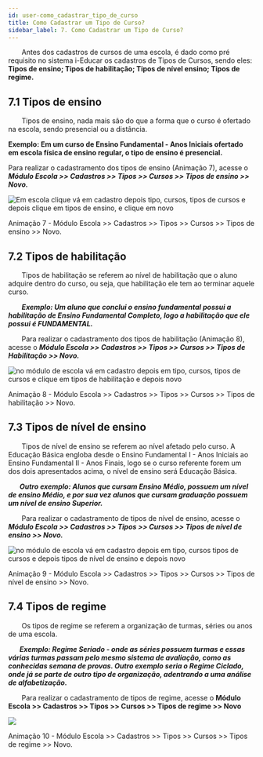 ```yaml
---
id: user-como_cadastrar_tipo_de_curso
title: Como Cadastrar um Tipo de Curso?
sidebar_label: 7. Como Cadastrar um Tipo de Curso?
---
```


&nbsp;&nbsp;&nbsp;&nbsp;&nbsp;&nbsp;&nbsp;Antes dos cadastros de cursos de uma escola, é dado como pré requisito no sistema i-Educar os cadastros de Tipos de Cursos, sendo eles: **Tipos de ensino;  Tipos de habilitação; Tipos de nível ensino; Tipos de regime.**

## 7.1 Tipos de ensino

&nbsp;&nbsp;&nbsp;&nbsp;&nbsp;&nbsp;&nbsp;Tipos de ensino, nada mais são do que a forma que o curso é ofertado na escola, sendo presencial ou a distância. 

**Exemplo: Em um curso de Ensino Fundamental - Anos Iniciais ofertado em escola física de ensino regular, o tipo de ensino é presencial.**

Para realizar o cadastramento dos tipos de ensino (Animação 7), acesse o ***Módulo Escola >> Cadastros >> Tipos >> Cursos >> Tipos de ensino >> Novo.***

![Em escola clique vá em cadastro depois tipo, cursos, tipos de cursos e depois clique em tipos de ensino, e clique em novo](/img/treinamento_gifs/cadastrar_tipo_ensino.gif)

<p class="centerText">Animação 7 - Módulo Escola >> Cadastros >> Tipos >> Cursos >> Tipos de ensino >> Novo.</p>

## 7.2 Tipos de habilitação

&nbsp;&nbsp;&nbsp;&nbsp;&nbsp;&nbsp;&nbsp;Tipos de habilitação se referem ao nível de habilitação que o aluno adquire dentro do curso, ou seja, que habilitação ele tem ao terminar aquele curso.

&nbsp;&nbsp;&nbsp;&nbsp;&nbsp;&nbsp;&nbsp;***Exemplo: Um aluno que conclui o ensino fundamental possui a habilitação de Ensino Fundamental Completo, logo a habilitação que ele possui é FUNDAMENTAL.***

&nbsp;&nbsp;&nbsp;&nbsp;&nbsp;&nbsp;&nbsp;Para realizar o cadastramento dos tipos de habilitação (Animação 8), acesse o ***Módulo Escola >> Cadastros >> Tipos >> Cursos >> Tipos de Habilitação >> Novo.***

![no módulo de escola vá em cadastro depois em tipo, cursos, tipos de cursos e clique em tipos de habilitação e depois novo](/img/treinamento_gifs/cadastrar_tipo_habilitacao.gif)

<p class="centerText">Animação 8 - Módulo Escola >> Cadastros >> Tipos >> Cursos >> Tipos de habilitação >> Novo.</p>

## 7.3 Tipos de nível de ensino

&nbsp;&nbsp;&nbsp;&nbsp;&nbsp;&nbsp;&nbsp;Tipos de nível de ensino se referem ao nível afetado pelo curso. A Educação Básica engloba desde o Ensino Fundamental I - Anos Iniciais ao Ensino Fundamental II - Anos Finais, logo se o curso referente forem um dos dois apresentados acima, o nível de ensino será Educação Básica.

***&nbsp;&nbsp;&nbsp;&nbsp;&nbsp;&nbsp;&nbsp;Outro exemplo: Alunos que cursam Ensino Médio, possuem um nível de ensino Médio, e por sua vez alunos que cursam graduação possuem um nível de ensino Superior.***

&nbsp;&nbsp;&nbsp;&nbsp;&nbsp;&nbsp;&nbsp;Para realizar o cadastramento de tipos de nível de ensino, acesse o ***Módulo Escola >> Cadastros >> Tipos >> Cursos >> Tipos de nível de ensino >> Novo.***

![no módulo de escola vá em cadastro depois em tipo, cursos tipos de cursos e depois tipos de nível de ensino e depois novo](/img/treinamento_gifs/cadastrar_tipo_de_ensino.gif)

<p class="centerText">Animação 9 - Módulo Escola >> Cadastros >> Tipos >> Cursos >> Tipos de nível de ensino >> Novo.</p>

## 7.4 Tipos de regime

&nbsp;&nbsp;&nbsp;&nbsp;&nbsp;&nbsp;&nbsp;Os tipos de regime se referem a organização de turmas, séries ou anos de uma escola. 

***&nbsp;&nbsp;&nbsp;&nbsp;&nbsp;&nbsp;&nbsp;Exemplo: Regime Seriado - onde as séries possuem turmas e essas várias turmas passam pelo mesmo sistema de avaliação, como as conhecidas semana de provas. Outro exemplo seria o Regime Ciclado, onde já se parte de outro tipo de organização, adentrando a uma análise de alfabetização.***

&nbsp;&nbsp;&nbsp;&nbsp;&nbsp;&nbsp;&nbsp;Para realizar o cadastramento de tipos de regime, acesse o **Módulo Escola >> Cadastros >> Tipos >> Cursos >> Tipos de regime >> Novo**

![](/img/treinamento_gifs/cadastrar_tipo_regime.gif)

<p class="centerText">Animação 10 - Módulo Escola >> Cadastros >> Tipos >> Cursos >> Tipos de regime >> Novo.</p>

